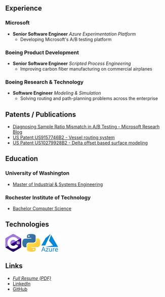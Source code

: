 ## Experience

### Microsoft
- **Senior Software Engineer** *Azure Experimentation Platform*
    - Developing Microsoft's A/B testing platform

### Boeing Product Development
- **Senior Software Engineer** *Scripted Process Engineering*
    - Improving carbon fiber manufacturing on commercial airplanes

### Boeing Research & Technology
- **Software Engineer** *Modeling & Simulation*
    - Solving routing and path-planning problems across the enterprise 

## Patents / Publications
- [Diagnosing Sample Ratio Mismatch in A/B Testing - Microsoft Researh Blog](https://aka.ms/exp/DiagnosingSRM)
- [US Patent US9157746B2 - Vessel routing system](https://patents.google.com/patent/US9157746B2/en)
- [US Patent US10279928B2 - Delta offset based surface modeling](https://patents.google.com/patent/US10279928B2/en) 

## Education
### University of Washington 
 - [Master of Industrial & Systems Engineering](https://ise.washington.edu/students/MISE)

### Rochester Institute of Technology 
- [Bachelor Computer Science](https://www.rit.edu/computing/department-computer-science)

## Technologies
![C#](csharp_logo.png) ![python](python_logo.png) ![azure](azure_logo.png)

## Links
- *[Full Resume (PDF)](./TrevorBlanarik_Resume_20210201.pdf)*
- [LinkedIn](https://www.linkedin.com/in/trevor-blanarik/)
- [GitHub](https://github.com/tblanarik)